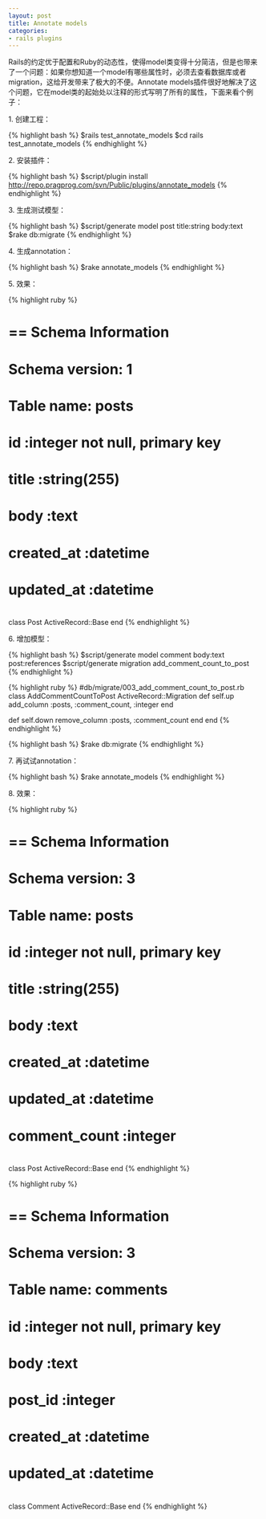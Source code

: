 ```yaml
---
layout: post
title: Annotate models
categories:
- rails plugins
---
```

Rails的约定优于配置和Ruby的动态性，使得model类变得十分简洁，但是也带来了一个问题：如果你想知道一个model有哪些属性时，必须去查看数据库或者migration，这给开发带来了极大的不便。Annotate models插件很好地解决了这个问题，它在model类的起始处以注释的形式写明了所有的属性，下面来看个例子：

1\. 创建工程：

{% highlight bash %}
$rails test_annotate_models
$cd rails test_annotate_models
{% endhighlight %}

2\. 安装插件：

{% highlight bash %}
$script/plugin install http://repo.pragprog.com/svn/Public/plugins/annotate_models
{% endhighlight %}

3\.  生成测试模型：

{% highlight bash %}
$script/generate model post title:string body:text
$rake db:migrate
{% endhighlight %}

4\. 生成annotation：

{% highlight bash %}
$rake annotate_models
{% endhighlight %}

5\. 效果：

{% highlight ruby %}
# == Schema Information
# Schema version: 1
#
# Table name: posts
#
#  id         :integer         not null, primary key
#  title      :string(255)
#  body       :text
#  created_at :datetime
#  updated_at :datetime
#
class Post  ActiveRecord::Base
end
{% endhighlight %}

6\. 增加模型：

{% highlight bash %}
$script/generate model comment body:text post:references
$script/generate migration add_comment_count_to_post
{% endhighlight %}

{% highlight ruby %}
#db/migrate/003_add_comment_count_to_post.rb
class AddCommentCountToPost  ActiveRecord::Migration
  def self.up
    add_column :posts, :comment_count, :integer
  end

  def self.down
    remove_column :posts, :comment_count
  end
end
{% endhighlight %}

{% highlight bash %}
$rake db:migrate
{% endhighlight %}

7\. 再试试annotation：

{% highlight bash %}
$rake annotate_models
{% endhighlight %}

8\. 效果：

{% highlight ruby %}
# == Schema Information
# Schema version: 3
#
# Table name: posts
#
#  id            :integer         not null, primary key
#  title         :string(255)
#  body          :text
#  created_at    :datetime
#  updated_at    :datetime
#  comment_count :integer
#
class Post  ActiveRecord::Base
end
{% endhighlight %}

{% highlight ruby %}
# == Schema Information
# Schema version: 3
#
# Table name: comments
#
#  id         :integer         not null, primary key
#  body       :text
#  post_id    :integer
#  created_at :datetime
#  updated_at :datetime
#
class Comment  ActiveRecord::Base
end
{% endhighlight %}

